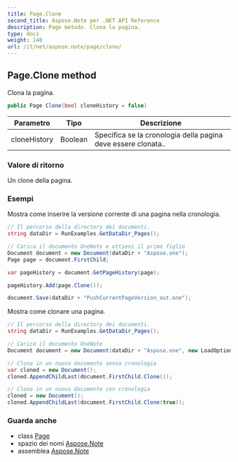 ```yaml
---
title: Page.Clone
second_title: Aspose.Note per .NET API Reference
description: Page metodo. Clona la pagina.
type: docs
weight: 140
url: /it/net/aspose.note/page/clone/
---
```

## Page.Clone method

Clona la pagina.

```csharp
public Page Clone(bool cloneHistory = false)
```

| Parametro | Tipo | Descrizione |
| --- | --- | --- |
| cloneHistory | Boolean | Specifica se la cronologia della pagina deve essere clonata.. |

### Valore di ritorno

Un clone della pagina.

### Esempi

Mostra come inserire la versione corrente di una pagina nella cronologia.

```csharp
// Il percorso della directory dei documenti.
string dataDir = RunExamples.GetDataDir_Pages();

// Carica il documento OneNote e ottieni il primo figlio           
Document document = new Document(dataDir + "Aspose.one");
Page page = document.FirstChild;

var pageHistory = document.GetPageHistory(page);

pageHistory.Add(page.Clone());

document.Save(dataDir + "PushCurrentPageVersion_out.one");
```

Mostra come clonare una pagina.

```csharp
// Il percorso della directory dei documenti.
string dataDir = RunExamples.GetDataDir_Pages();

// Carica il documento OneNote
Document document = new Document(dataDir + "Aspose.one", new LoadOptions { LoadHistory = true });

// Clona in un nuovo documento senza cronologia
var cloned = new Document();
cloned.AppendChildLast(document.FirstChild.Clone());

// Clona in un nuovo documento con cronologia
cloned = new Document();
cloned.AppendChildLast(document.FirstChild.Clone(true));
```

### Guarda anche

* class [Page](../)
* spazio dei nomi [Aspose.Note](../../page/)
* assemblea [Aspose.Note](../../../)


